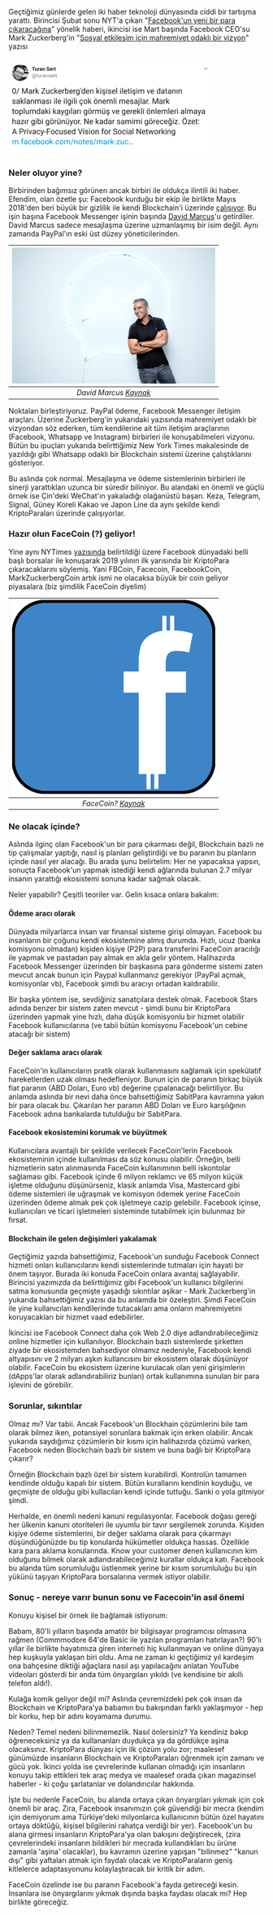 Geçtiğimiz günlerde gelen iki haber teknoloji dünyasında ciddi bir tartışma yarattı. Birincisi Şubat sonu NYT'a çıkan "[Facebook'un yeni bir para çıkaracağına](https://www.nytimes.com/2019/02/28/technology/cryptocurrency-facebook-telegram.html)"  yönelik haberi, ikincisi ise Mart başında Facebook CEO'su Mark Zuckerberg'in "[Sosyal etkileşim için mahremiyet odaklı bir vizyon](https://m.facebook.com/notes/mark-zuckerberg/a-privacy-focused-vision-for-social-networking/10156700570096634/)" yazısı

[![Zuckerberg Mesajı](/assets/TS_Zuckerberg_tweet_190307_400.png)](https://mobile.twitter.com/turansert/status/1103536088046542848)


### Neler oluyor yine?

Birbirinden bağımsız görünen ancak birbiri ile oldukça ilintili iki haber. Efendim, olan özetle şu: Facebook kurduğu bir ekip ile birlikte Mayıs 2018'den beri büyük bir gizlilik ile kendi Blockchain'i üzerinde [çalışıyor](https://techcrunch.com/2018/08/10/facecoin/). Bu işin başına Facebook Messenger işinin başında [David Marcus](http://www.wikizeroo.net/index.php?q=aHR0cHM6Ly9lbi5tLndpa2lwZWRpYS5vcmcvd2lraS9EYXZpZF9BLl9NYXJjdXM)'u getirdiler. David Marcus sadece mesajlaşma üzerine uzmanlaşmış bir isim değil. Aynı zamanda PayPal'ın eski üst düzey yöneticilerinden. 

| ![Dave_Marcus_profile_pic_400.png](/assets/Dave_Marcus_profile_pic_400.png) | 
|:--:| 
| *David Marcus [Kaynak](http://www.wikizeroo.net/index.php?q=aHR0cHM6Ly91cGxvYWQud2lraW1lZGlhLm9yZy93aWtpcGVkaWEvY29tbW9ucy9mL2ZiL0RhdmVfTWFyY3VzX3Byb2ZpbGVfcGljLnBuZw)* |

Noktaları birleştiriyoruz. PayPal ödeme, Facebook Messenger iletişim araçları. Üzerine Zuckerberg'in yukarıdaki yazısında mahremiyet odaklı bir vizyondan söz ederken, tüm kendilerine ait tüm iletişim araçlarının (Facebook, Whatsapp ve Instagram) birbirleri ile konuşabilmeleri vizyonu.  Bütün bu ipuçları yukarıda belirttiğimiz New York Times makalesinde de yazıldığı gibi Whatsapp odaklı bir Blockchain sistemi üzerine çalıştıklarını gösteriyor. 

Bu aslında çok normal. Mesajlaşma ve ödeme sistemlerinin birbirleri ile sinerji yarattıkları uzunca bir süredir biliniyor. Bu alandaki en önemli ve güçlü örnek ise Çin'deki WeChat'ın yakaladığı olağanüstü başarı. Keza, Telegram, Signal, Güney Koreli Kakao ve Japon Line da aynı şekilde kendi KriptoParaları üzerinde çalışıyorlar. 

### Hazır olun FaceCoin (?) geliyor!

Yine aynı NYTimes [yazısında](https://www.nytimes.com/2019/02/28/technology/cryptocurrency-facebook-telegram.html) belirtildiği üzere Facebook dünyadaki belli başlı borsalar ile konuşarak 2019 yılının ilk yarısında bir KriptoPara çıkaracaklarını söylemiş. Yani FBCoin, Facecoin, FacebookCoin, MarkZuckerbergCoin artık ismi ne olacaksa büyük bir coin geliyor piyasalara (biz şimdilik FaceCoin diyelim)

| ![facebook_1924510_400.png](/assets/facebook_1924510_400.png) | 
|:--:| 
| *FaceCoin? [Kaynak](https://pixabay.com/vectors/facebook-icon-blue-social-media-1924510/)* |

### Ne olacak içinde?

Aslında ilginç olan Facebook'un bir para çıkarması değil, Blockchain bazlı ne tip çalışmalar yaptığı, nasıl iş planları geliştirdiği ve bu paranın bu planların içinde nasıl yer alacağı. Bu arada şunu belirtelim: Her ne yapacaksa yapsın, sonuçta Facebook'un yapmak istediği kendi ağlarında bulunan 2.7 milyar insanın yarattığı ekosistemi sonuna kadar sağmak olacak. 

Neler yapabilir? Çeşitli teoriler var. Gelin kısaca onlara bakalım: 

#### Ödeme aracı olarak
Dünyada milyarlarca insan var finansal sisteme girişi olmayan. Facebook bu insanların bir çoğunu kendi ekosistemine almış durumda. Hızlı, ucuz (banka komisyonu olmadan) kişiden kişiye (P2P) para transferini FaceCoin aracılığı ile yapmak ve pastadan pay almak en akla gelir yöntem. Halihazırda Facebook Messenger üzerinden bir başkasına para gönderme sistemi zaten mevcut ancak bunun için Paypal kullanmanız gerekiyor (PayPal açmak, komisyonlar vb), Facebook şimdi bu aracıyı ortadan kaldırabilir. 

Bir başka yöntem ise, sevdiğiniz sanatçılara destek olmak. Facebook Stars adında benzer bir sistem zaten mevcut - şimdi bunu bir KriptoPara üzerinden yapmak yine hızlı, daha düşük komisyonlu bir hizmet olabilir Facebook kullanıcılarına (ve tabii bütün komisyonu Facebook'un cebine atacağı bir sistem)

#### Değer saklama aracı olarak
FaceCoin'in kullanıcıların pratik olarak kullanmasını sağlamak için spekülatif hareketlerden uzak olması hedefleniyor. Bunun için de paranın birkaç büyük fiat paranın (ABD Doları, Euro vb) değerine çıpalanacağı belirtiliyor. Bu anlamda aslında bir nevi daha önce bahsettiğimiz SabitPara kavramına yakın bir para olacak bu. Çıkarılan her paranın ABD Doları ve Euro karşılığının Facebook adına bankalarda tutulduğu bir SabitPara. 

#### Facebook ekosistemini korumak ve büyütmek
Kullanıcılara avantajlı bir şekilde verilecek FaceCoin'lerin Facebook ekosisteminin içinde kullanılması da söz konusu olabilir. Örneğin, belli hizmetlerin satın alınmasında FaceCoin kullanımının belli iskontolar sağlaması gibi. Facebook içinde 6 milyon reklamcı ve 65 milyon küçük işletme olduğunu düşünürseniz, klasik anlamda Visa, Mastercard gibi ödeme sistemleri ile uğraşmak ve komisyon ödemek yerine FaceCoin üzerinden ödeme almak pek çok işletmeye cazip gelebilir. Facebook içinse, kullanıcıları ve ticari işletmeleri sisteminde tutabilmek için bulunmaz bir fırsat. 

#### Blockchain ile gelen değişimleri yakalamak
Geçtiğimiz yazıda bahsettiğimiz, Facebook'un sunduğu Facebook Connect hizmeti onları kullanıcılarını kendi sistemlerinde tutmaları için hayati bir önem taşıyor. Burada iki konuda FaceCoin onlara avantaj sağlayabilir. Birincisi yazımızda da belirttiğimiz gibi Facebook'un kullanıcı bilgilerini satma konusunda geçmişte yaşadığı sıkıntılar aşikar - Mark Zuckerberg'in yukarıda bahsettiğimiz yazısı da bu anlamda bir özeleştiri. Şimdi FaceCoin ile yine kullanıcıları kendilerinde tutacakları ama onların mahremiyetini koruyacakları bir hizmet vaad edebilirler. 

İkincisi ise Facebook Connect daha çok Web 2.0 diye adlandırabileceğimiz online hizmetler için kullanılıyor. Blockchain bazlı sistemlerde şirketten ziyade bir ekosistemden bahsediyor olmamız nedeniyle, Facebook kendi altyapısını ve 2 milyarı aşkın kullancısını bir ekosistem olarak düşünüyor olabilir. FaceCoin bu ekosistem üzerine kurulacak olan yeni girişimlerin (dApps'lar olarak adlandırabiliriz bunları) ortak kullanımına sunulan bir para işlevini de görebilir. 

### Sorunlar, sıkıntılar
Olmaz mı? Var tabii. Ancak Facebook'un Blockhain çözümlerini bile tam olarak bilmez iken, potansiyel sorunlara bakmak için erken olabilir. Ancak yukarıda saydığımız çözümlerin bir kısmı için halihazırda çözümü varken, Facebook neden Blockchain bazlı bir sistem ve buna bağlı bir KriptoPara çıkarır?

Örneğin Blockchain bazlı özel bir sistem kurabilirdi. Kontrolün tamamen kendinde olduğu kapalı bir sistem. Bütün kurallarını kendinin koyduğu, ve geçmişte de olduğu gibi kullacıları kendi içinde tuttuğu. Sanki o yola gitmiyor şimdi. 

Herhalde, en önemli nedeni kanuni regulasyonlar. Facebook doğası gereği her ülkenin kanuni otoriteleri ile uyumlu bir tavır sergilemek zorunda. Kişiden kişiye ödeme sistemlerini, bir değer saklama olarak para çıkarmayı düşündüğünüzde bu tip konularda hükümetler oldukça hassas. Özellikle kara para aklama konularında. Know your customer denen kullanıcının kim olduğunu bilmek olarak adlandırabileceğimiz kurallar oldukça katı. Facebook bu alanda tüm sorumluluğu üstlenmek yerine bir kısım sorumluluğu bu işin yükünü taşıyan KriptoPara borsalarına vermek istiyor olabilir. 

### Sonuç - nereye varır bunun sonu ve Facecoin'in asıl önemi
Konuyu kişisel bir örnek ile bağlamak istiyorum:

Babam, 80'li yılların başında amatör bir bilgisayar programcısı olmasına rağmen (Commmodore 64'de Basic ile yazılan programları hatırlayan?) 90'lı yıllar ile birlikte hayatımıza giren interneti hiç kullanmayan ve online dünyaya hep kuşkuyla yaklaşan biri oldu. Ama ne zaman ki geçtiğimiz yıl kardeşim ona bahçesine diktiği ağaçlara nasıl aşı yapılacağını anlatan YouTube videoları gösterdi bir anda tüm önyargıları yıkıldı (ve kendisine bir akıllı telefon aldı!).  

Kulağa komik geliyor değil mi? Aslında çevremizdeki pek çok insan da Blockchain ve KriptoPara'ya babamın bu bakışından farklı yaklaşmıyor - hep bir korku, hep bir adını koyamama durumu. 

Neden? Temel nedeni bilinmemezlik. Nasıl önlersiniz? Ya kendiniz bakıp öğreneceksiniz ya da kullananları duydukça ya da gördükçe aşina olacaksınız. KriptoPara dünyası için ilk çözüm yolu zor; maalesef günümüzde insanların Blockchain ve KriptoParaları öğrenmek için zamanı ve gücü yok. İkinci yolda ise çevrelerinde kullanan olmadığı için insanların konuyu takip ettikleri tek araç medya ve maalesef orada çıkan magazinsel haberler - ki çoğu şarlatanlar ve dolandırıcılar hakkında. 

İşte bu nedenle FaceCoin, bu alanda ortaya çıkan önyargıları yıkmak için çok önemli bir araç. Zira, Facebook insanımızın çok güvendiği bir mecra (kendim için demiyorum ama Türkiye'deki milyonlarca kullanıcının bütün özel hayatını ortaya döktüğü, kişisel bilgilerini rahatça verdiği bir yer). Facebook'un bu alana girmesi insanların KriptoPara'ya olan bakışını değiştirecek, (zira çevrelerindeki insanların bildikleri bir mecrada kullandıkları bu ürüne zamanla 'aşina' olacaklar), bu kavramın üzerine yapışan "bilinmez" "kanun dışı" gibi yaftaları atmak için faydalı olacak ve KriptoParaların geniş kitlelerce adaptasyonunu kolaylaştıracak bir kritik bir adım. 

FaceCoin özelinde ise bu paranın Facebook'a fayda getireceği kesin. İnsanlara ise önyargılarını yıkmak dışında başka faydası olacak mı? Hep birlikte göreceğiz. 

